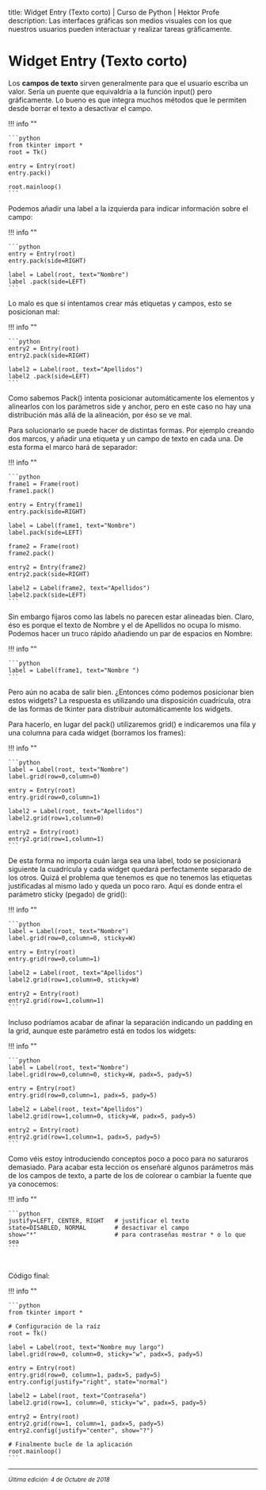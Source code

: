 title: Widget Entry (Texto corto) | Curso de Python | Hektor Profe
description: Las interfaces gráficas son medios visuales con los que nuestros usuarios pueden interactuar y realizar tareas gráficamente.

<style>

.admonition.note > .superfences-tabs > label:hover, .headerlink{
    color: #018dc5 !important;
}

.admonition.info{
    font-size: 100%;
}

.admonition.info label{
    font-size: 91%;
}

.admonition.note > .admonition-title {
    display: none;
}

</style>

# Widget Entry (Texto corto)

Los **campos de texto** sirven generalmente para que el usuario escriba un valor. Sería un puente que equivaldría a la función input() pero gráficamente. Lo bueno es que integra muchos métodos que le permiten desde borrar el texto a desactivar el campo.

!!! info "" 

    ```python
    from tkinter import *
    root = Tk()

    entry = Entry(root)
    entry.pack()

    root.mainloop()
    ```

Podemos añadir una label a la izquierda para indicar información sobre el campo:

!!! info "" 

    ```python 
	entry = Entry(root)
	entry.pack(side=RIGHT)

	label = Label(root, text="Nombre")
	label .pack(side=LEFT)
    ```

Lo malo es que si intentamos crear más etiquetas y campos, esto se posicionan mal:

!!! info "" 

    ```python 
    entry2 = Entry(root)
	entry2.pack(side=RIGHT)

	label2 = Label(root, text="Apellidos")
	label2 .pack(side=LEFT)
    ```

Como sabemos Pack() intenta posicionar automáticamente los elementos y alinearlos con los parámetros side y anchor, pero en este caso no hay una distribución más allá de la alineación, por éso se ve mal.

Para solucionarlo se puede hacer de distintas formas. Por ejemplo creando dos marcos, y añadir una etiqueta y un campo de texto en cada una. De esta forma el marco hará de separador:

!!! info "" 

    ```python 
    frame1 = Frame(root)
    frame1.pack()

    entry = Entry(frame1)
    entry.pack(side=RIGHT)

    label = Label(frame1, text="Nombre")
    label.pack(side=LEFT)

    frame2 = Frame(root)
    frame2.pack()

    entry2 = Entry(frame2)
    entry2.pack(side=RIGHT)

    label2 = Label(frame2, text="Apellidos")
    label2.pack(side=LEFT)
    ```

Sin embargo fijaros como las labels no parecen estar alineadas bien. Claro, éso es porque el texto de Nombre y el de Apellidos no ocupa lo mismo. Podemos hacer un truco rápido añadiendo un par de espacios en Nombre:

!!! info "" 

    ```python 
    label = Label(frame1, text="Nombre ")
    ```

Pero aún no acaba de salir bien. ¿Entonces cómo podemos posicionar bien estos widgets? La respuesta es utilizando una disposición cuadrícula, otra de las formas de tkinter para distribuir automáticamente los widgets.

Para hacerlo, en lugar del pack() utilizaremos grid() e indicaremos una fila y una columna para cada widget (borramos los frames):

!!! info "" 

    ```python 
    label = Label(root, text="Nombre")
    label.grid(row=0,column=0)

    entry = Entry(root)
    entry.grid(row=0,column=1)

    label2 = Label(root, text="Apellidos")
    label2.grid(row=1,column=0)

    entry2 = Entry(root)
    entry2.grid(row=1,column=1)
    ```

De esta forma no importa cuán larga sea una label, todo se posicionará siguiente la cuadrícula y cada widget quedará perfectamente separado de los otros. Quizá el problema que tenemos es que no tenemos las etiquetas justificadas al mismo lado y queda un poco raro. Aquí es donde entra el parámetro sticky (pegado) de grid():

!!! info "" 

    ```python
    label = Label(root, text="Nombre")
    label.grid(row=0,column=0, sticky=W)

    entry = Entry(root)
    entry.grid(row=0,column=1)

    label2 = Label(root, text="Apellidos")
    label2.grid(row=1,column=0, sticky=W)

    entry2 = Entry(root)
    entry2.grid(row=1,column=1)
    ```

Incluso podríamos acabar de afinar la separación indicando un padding en la grid, aunque este parámetro está en todos los widgets:

!!! info "" 

    ```python
    label = Label(root, text="Nombre")
    label.grid(row=0,column=0, sticky=W, padx=5, pady=5)

    entry = Entry(root)
    entry.grid(row=0,column=1, padx=5, pady=5)

    label2 = Label(root, text="Apellidos")
    label2.grid(row=1,column=0, sticky=W, padx=5, pady=5)

    entry2 = Entry(root)
    entry2.grid(row=1,column=1, padx=5, pady=5)
    ```

Como véis estoy introduciendo conceptos poco a poco para no saturaros demasiado. Para acabar esta lección os enseñaré algunos parámetros más de los campos de texto, a parte de los de colorear o cambiar la fuente que ya conocemos:

!!! info "" 

    ```python
	justify=LEFT, CENTER, RIGHT   # justificar el texto
	state=DISABLED, NORMAL	      # desactivar el campo
	show="*"			          # para contraseñas mostrar * o lo que sea
    ```

<div style="text-align:center;margin-top:25px"><img class="lazy" data-src="{{cdn}}/images/tkinter/11.png"/></div>

Código final:

!!! info "" 

    ```python
    from tkinter import *

    # Configuración de la raíz
    root = Tk()

    label = Label(root, text="Nombre muy largo")
    label.grid(row=0, column=0, sticky="w", padx=5, pady=5)

    entry = Entry(root)
    entry.grid(row=0, column=1, padx=5, pady=5)
    entry.config(justify="right", state="normal")

    label2 = Label(root, text="Contraseña")
    label2.grid(row=1, column=0, sticky="w", padx=5, pady=5)

    entry2 = Entry(root)
    entry2.grid(row=1, column=1, padx=5, pady=5)
    entry2.config(justify="center", show="?")

    # Finalmente bucle de la aplicación
    root.mainloop()
    ```

___
<small class="edited"><i>Última edición: 4 de Octubre de 2018</i></small>